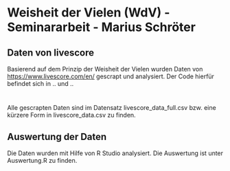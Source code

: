 # Weisheit der Vielen (WdV) - Seminararbeit - Marius Schröter
## Daten von livescore
Basierend auf dem Prinzip der Weisheit der Vielen wurden Daten von https://www.livescore.com/en/ gescrapt und analysiert.
Der Code hierfür befindet sich in .. und ..
#
Alle gescrapten Daten sind im Datensatz livescore_data_full.csv bzw. eine kürzere Form in livescore_data.csv zu finden.
## Auswertung der Daten
Die Daten wurden mit Hilfe von R Studio analysiert. Die Auswertung ist unter Auswertung.R zu finden.

